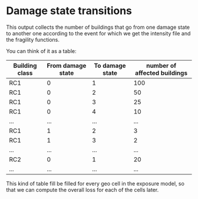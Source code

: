 # Damage state transitions

This output collects the number of buildings that go from one
damage state to another one according to the event for which we
get the intensity file and the fragility functions.

You can think of it as a table:

| Building class | From damage state | To damage state | number of affected buildings |
|----------------|-------------------|-----------------|------------------------------|
| RC1            |                 0 |               1 |                          100 |
| RC1            |                 0 |               2 |                           50 |
| RC1            |                 0 |               3 |                           25 |
| RC1            |                 0 |               4 |                           10 |
| ...            |               ... |             ... |                          ... |
| RC1            |                 1 |               2 |                            3 |
| RC1            |                 1 |               3 |                            2 |
| ...            |               ... |             ... |                          ... |
| RC2            |                 0 |               1 |                           20 |
| ...            |               ... |             ... |                          ... |


This kind of table fill be filled for every geo cell in the exposure model, so that we
can compute the overall loss for each of the cells later.
